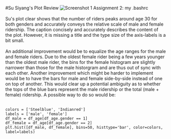 #Su Siyang's Plot Review
<c>![Screenshot 1 Assignment 2: my .bashrc](https://github.com/sighthnd/PUI2016_ss4977/blob/master/HW8_ss4977/HW7_ss9558.png?raw=true)</c>
<br><br>
Su's plot clear shows that the number of riders peaks around age 30 for both genders and accurately conveys the relative scale of male and female ridership. The caption concisely and accurately describes the content of the plot. However, it is missing a title and the type size of the axis-labels is a bit small.
<br><br>
An additional improvement would be to equalize the age ranges for the male and female riders. Due to the oldest female rider being a few years younger than the oldest male rider, the bins for the female histogram are slightly narrower than those for the male historgram and are thus out of sync with each other. Another improvement which might be harder to implement would be to have the bars for male and female side-by-side instead of one on top of another. This would clear up a potential ambiguity as to whether the tops of the blue bars represent the male ridership or the total (male + female) ridership. A possible way to do so would be:
<br><br>
```
colors = ['Steelblue', 'Indianred']
labels = ['male', 'female']
df_male = df_age[df_age.gender == 1]
df_female = df_age[df_age.gender == 2]
plt.hist([df_male, df_female], bins=50, histtype='bar', color=colors, label=labels)
```
